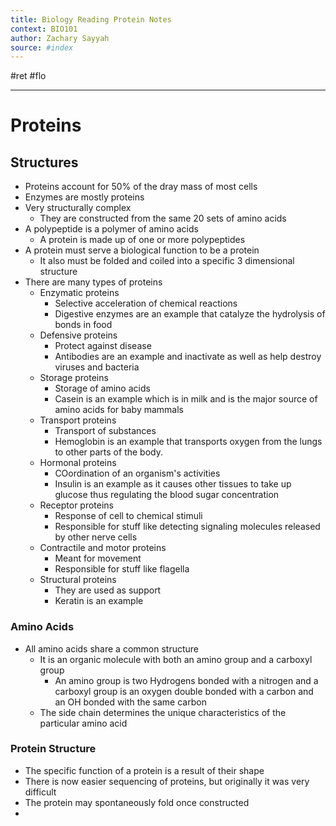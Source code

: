 ```yaml
---
title: Biology Reading Protein Notes
context: BIO101
author: Zachary Sayyah
source: #index
---
```


#ret 
#flo

---

# Proteins

## Structures
 - Proteins account for 50% of the dray mass of most cells
 - Enzymes are mostly proteins
 - Very structurally complex
	 - They are constructed from the same 20 sets of amino acids
 - A polypeptide is a polymer of amino acids
	 - A protein is made up of one or more polypeptides
 - A protein must serve a biological function to be a protein
	 - It also must be folded and coiled into a specific 3 dimensional structure
 - There are many types of proteins
	 - Enzymatic proteins
		 - Selective acceleration of chemical reactions
		 - Digestive enzymes are an example that catalyze the hydrolysis of bonds in food
	 - Defensive proteins
		 - Protect against disease
		 - Antibodies are an example and inactivate as well as help destroy viruses and bacteria
	 - Storage proteins
		 - Storage of amino acids
		 - Casein is an example which is in milk and is the major source of amino acids for baby mammals
	 - Transport proteins
		 - Transport of substances
		 - Hemoglobin is an example that transports oxygen from the lungs to other parts of the body.
	 - Hormonal proteins
		 - COordination of an organism's activities
		 - Insulin is an example as it causes other tissues to take up glucose thus regulating the blood sugar concentration
	 - Receptor proteins
		 - Response of cell to chemical stimuli
		 - Responsible for stuff like detecting signaling molecules released by other nerve cells
	 - Contractile and motor proteins
		 - Meant for movement
		 - Responsible for stuff like flagella
	 - Structural proteins
		 - They are used as support
		 - Keratin is an example
 
 
 ### Amino Acids
 
  - All amino acids share a common structure
	  - It is an organic molecule with both an amino group and a carboxyl group
		  - An amino group is two Hydrogens bonded with a nitrogen and a carboxyl group is an oxygen double bonded with a carbon and an OH bonded with the same carbon
	  - The side chain determines the unique characteristics of the particular amino acid


### Protein Structure

 - The specific function of a protein is a result of their shape
 - There is now easier sequencing of proteins, but originally it was very difficult
 - The protein may spontaneously fold once constructed
 - 
